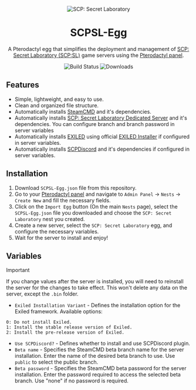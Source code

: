 <p align="center">
    <img src="https://shared.cloudflare.steamstatic.com/store_item_assets/steam/apps/700330/header.jpg?t=1737064460" alt="SCP: Secret Laboratory">
</p>

<h1 align="center">SCPSL-Egg</h1>

<p align="center">
  A Pterodactyl egg that simplifies the deployment and management of <a href="https://store.steampowered.com/app/700330/SCP_Secret_Laboratory/">SCP: Secret Laboratory (SCP:SL)</a> game servers using the <a href="https://pterodactyl.io/">Pterodactyl panel</a>.
</p>

<p align="center">
  <img src="https://github.com/Waenara/SCPSL-Egg/actions/workflows/docker-image.yml/badge.svg" alt="Build Status">
  <img src="https://img.shields.io/github/downloads/Waenara/SCPSL-Egg/total" alt="Downloads">
</p>

## Features
- Simple, lightweight, and easy to use.
- Clean and organized file structure.
- Automatically installs [SteamCMD](https://developer.valvesoftware.com/wiki/Ru/SteamCMD) and it's dependencies.
- Automatically installs [SCP: Secret Laboratory Dedicated Server](https://steamdb.info/app/996560/info/) and it's dependencies. You can configure branch and branch password in server variables
- Automatically installs [EXILED](https://github.com/ExMod-Team/EXILED) using official [EXILED Installer](https://github.com/ExMod-Team/EXILED/tree/master/EXILED/Exiled.Installer) if configured in server variables.
- Automatically installs [SCPDiscord](https://github.com/KarlOfDuty/SCPDiscord) and it's dependencies if configured in server variables.

## Installation
1. Download `SCPSL-Egg.json` file from this repository.
2. Go to your [Pterodactyl panel](https://pterodactyl.io/) and navigate to `Admin Panel` -> `Nests` -> `Create New` and fill the necessary fields.
3. Click on the `Import Egg` button (On the main `Nests` page), select the `SCPSL-Egg.json` file you downloaded and choose the `SCP: Secret Laboratory` nest you created.
4. Сreate a new server, select the `SCP: Secret Laboratory` egg, and configure the necessary variables.
5. Wait for the server to install and enjoy!

## Variables
> [!IMPORTANT]
> If you change values after the server is installed, you will need to reinstall the server for the changes to take effect. This won't delete any data on the server, except the `.bin` folder.

- `Exiled Installation Variant` - Defines the installation option for the Exiled framework. Available options: 
```
0: Do not install Exiled.
1: Install the stable release version of Exiled.
2: Install the pre-release version of Exiled.
```
- `Use SCPDiscord?` - Defines whether to install and use SCPDiscord plugin.
- `Beta name` - Specifies the SteamCMD beta branch name for the server installation. Enter the name of the desired beta branch to use. Use `public` to select the public branch.
- `Beta password` - Specifies the SteamCMD beta password for the server installation. Enter the password required to access the selected beta branch. Use "none" if no password is required.